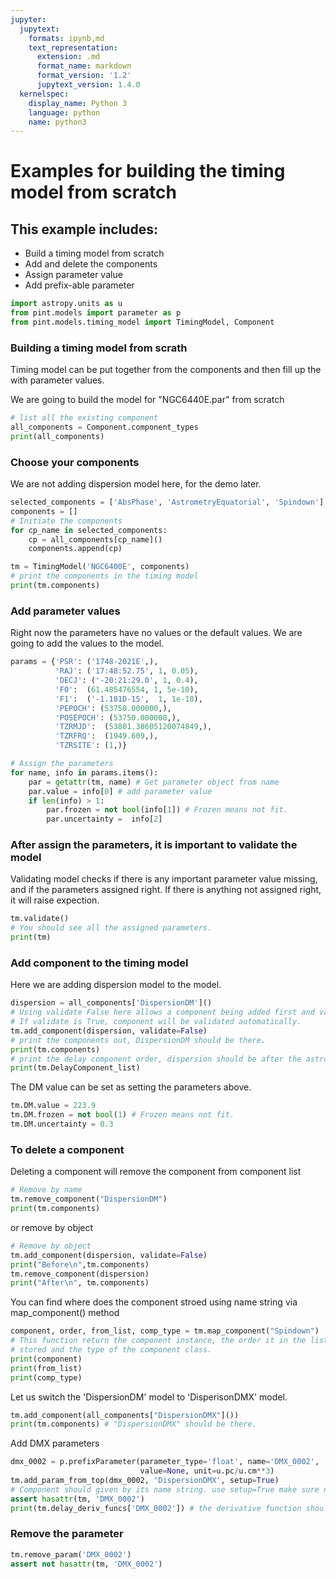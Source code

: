 ```yaml
---
jupyter:
  jupytext:
    formats: ipynb,md
    text_representation:
      extension: .md
      format_name: markdown
      format_version: '1.2'
      jupytext_version: 1.4.0
  kernelspec:
    display_name: Python 3
    language: python
    name: python3
---
```


# Examples for building the timing model from scratch

## This example includes:
 * Build a timing model from scratch
 * Add and delete the components
 * Assign parameter value 
 * Add prefix-able parameter

```python
import astropy.units as u
from pint.models import parameter as p
from pint.models.timing_model import TimingModel, Component
```

### Building a timing model from scrath

Timing model can be put together from the components and then fill up the with parameter values. 

We are going to build the model for "NGC6440E.par" from scratch


```python
# list all the existing component
all_components = Component.component_types
print(all_components)
```

### Choose your components
We are not adding dispersion model here, for the demo later. 

```python
selected_components = ['AbsPhase', 'AstrometryEquatorial', 'Spindown']
components = []
# Initiate the components
for cp_name in selected_components:
    cp = all_components[cp_name]()
    components.append(cp)

tm = TimingModel('NGC6400E', components)
# print the components in the timing model 
print(tm.components)
```

### Add parameter values

Right now the parameters have no values or the default values. We are going to add the values
to the model.  

```python
params = {'PSR': ('1748-2021E',),
          'RAJ': ('17:48:52.75', 1, 0.05),
          'DECJ': ('-20:21:29.0', 1, 0.4),
          'F0':  (61.485476554, 1, 5e-10),
          'F1':  ('-1.181D-15',  1, 1e-18),
          'PEPOCH': (53750.000000,),
          'POSEPOCH': (53750.000000,), 
          'TZRMJD':  (53801.38605120074849,),
          'TZRFRQ':  (1949.609,),
          'TZRSITE': (1,)}

# Assign the parameters
for name, info in params.items():
    par = getattr(tm, name) # Get parameter object from name
    par.value = info[0] # add parameter value
    if len(info) > 1:
        par.frozen = not bool(info[1]) # Frozen means not fit.
        par.uncertainty =  info[2] 

```
### After assign the parameters, it is important to validate the model

Validating model checks if there is any important parameter value missing, and if the 
parameters assigned right. If there is anything not assigned right, it will raise expection.  

```python
tm.validate()
# You should see all the assigned parameters.
print(tm)
```
### Add component to the timing model 
Here we are adding dispersion model to the model.  

```python
dispersion = all_components['DispersionDM']()
# Using validate False here allows a component being added first and validate later. 
# If validate is True, component will be validated automatically. 
tm.add_component(dispersion, validate=False)
# print the components out, DispersionDM should be there. 
print(tm.components)
# print the delay component order, dispersion should be after the astrometry
print(tm.DelayComponent_list)
```
The DM value can be set as setting the parameters above. 

```python
tm.DM.value = 223.9
tm.DM.frozen = not bool(1) # Frozen means not fit. 
tm.DM.uncertainty = 0.3
```

### To delete a component

Deleting a component will remove the component from component list

```python
# Remove by name
tm.remove_component("DispersionDM")
print(tm.components)
```
or remove by object

```python
# Remove by object
tm.add_component(dispersion, validate=False)
print("Before\n",tm.components)
tm.remove_component(dispersion)
print("After\n", tm.components)
```

You can find where does the component stroed using name string via map_component() method

```python
component, order, from_list, comp_type = tm.map_component("Spindown")
# This function return the component instance, the order it in the list, the list it is
# stored and the type of the component class.
print(component)
print(from_list)
print(comp_type)
```
Let us switch the 'DispersionDM' model to 'DisperisonDMX' model. 

```python
tm.add_component(all_components["DispersionDMX"]())
print(tm.components) # "DispersionDMX" should be there. 
```
Add DMX parameters
```python
dmx_0002 = p.prefixParameter(parameter_type='float', name='DMX_0002', 
                             value=None, unit=u.pc/u.cm**3)
tm.add_param_from_top(dmx_0002, 'DispersionDMX', setup=True) 
# Component should given by its name string. use setup=True make sure new parameter get registered.
assert hasattr(tm, 'DMX_0002')
print(tm.delay_deriv_funcs['DMX_0002']) # the derivative function should be added. 
```

### Remove the parameter

```python
tm.remove_param('DMX_0002')
assert not hasattr(tm, 'DMX_0002') 
```


